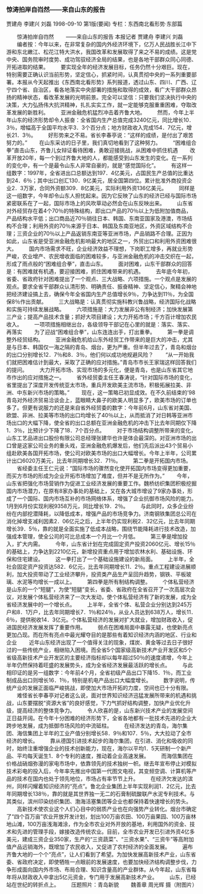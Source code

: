 ### 惊涛拍岸自岿然——来自山东的报告
贾建舟  李建兴  刘磊
1998-09-10
第1版(要闻)
专栏：东西南北看形势·东部篇

　　惊涛拍岸自岿然
　　——来自山东的报告
    本报记者  贾建舟  李建兴  刘磊
　　编者按：今年以来，在非常复杂的国内外经济环境下，亿万人民战胜长江中下游和东北嫩江、松花江特大洪水，我国改革和发展取得了来之不易的成绩。这是党中央、国务院审时度势、成功驾驭经济全局的结果，也是各地干部群众同心同德、开拓进取的结果。
　　要实现全年的经济发展目标，任务仍然十分艰巨。现在，特别需要正确认识当前形势，坚定信心，抓紧时间，认真贯彻中央的一系列重要部署。本报从今天起推出《东西南北看形势》系列报道，透过山东、四川、广西、辽宁四个省、自治区，看各地落实中央部署的措施和取得的成效，看广大干部群众昂扬的精神状态，看改革发展的光明前景。完全可以坚信：只要我们坚决执行中央的决策，大力弘扬伟大抗洪精神，扎扎实实工作，就一定能够克服重重困难，夺取改革发展的新胜利。
　　亚洲金融危机猛烈冲击着齐鲁大地。
　　然而，今年上半年山东的经济形势却令人振奋：全省国内生产总值完成3240亿元，同比增长10．3％，增幅高于全国平均水平3．3个百分点；地方财政收入完成154．7亿元，增长21．3％。
　　好形势来之不易。省长李春亭说：“这样的成绩，是付出了艰苦努力的。”
　　在山东采访的日子里，我们真切地看到了这种努力。
　　“困难组合拳”直击山东，齐鲁儿女辩证看待困难，勇敢迎接挑战，从困难中抓住机遇
　　改革开放20年，每一个到过齐鲁大地的人，都能感受到山东发生的变化。在一系列的变化中，有一个是最令山东人非常自豪的，就是“感觉国际化”。
　　有这样一组数字：1997年，全省进出口总额达到197．4亿美元，占国民生产总值的比重达到24．6％；其中出口创汇130．9亿美元，居全国第四位。累计批准外商投资企业2．3万家，合同外资额309．8亿美元，实际利用外资136亿美元。
　　同样是这一组数字，今年却令山东人担忧起来。因为它反映了山东的经济已经与国际市场紧密联系在了一起，国际市场上的风吹草动必然会在山东反映出来。
　　山东省对外经贸存在着4个70％的特殊结构，即出口产品的70％以上为低附加值商品，产品结构水平低；出口商品近70％销往日本、韩国、东南亚国家及港澳，市场结构不合理；利用外资的70％来源于日本、韩国及东南亚地区，外资区域结构不合理；三资企业的70％以上产品返销东南亚等亚洲市场，产品销路不合理。正因为如此，山东省是受亚洲金融危机影响最大的地区之一，外贸出口和利用外资困难很大。
　　国内市场需求不旺，企业经济效益不理想，下岗职工增多，再就业形势严峻，农业增产、农民增收面临的困难较多，与亚洲金融危机的冲击交织在一起，形成了雨点般的“困难组合拳”，直击山东。
　　面对困难，山东干部群众的回答是：有困难就有机遇，要迎接困难，抓住困难带来的机遇。
　　去年底今年初，省委、省政府针对困难提出了一个观点、三大战略、六项措施。一个观点是发展的观点。要求全省干部群众认清形势、明确责任、振奋精神、坚定信心，聚精会神地把经济建设搞上去，确保今年全省国内生产总值增长9％，力争达到11％，为全国保8％作出贡献。
　　三大战略是：认真贯彻实施科教兴鲁战略，经济国际化战略和实施可持续发展战略。
　　六项措施是：大力发展非公有制经济；加快发展第三产业；提高产品技术含量；抓好大项目建设；大力开拓市场；千方百计增加农民收入。
　　一项项措施相继出台，各级领导干部记在心里的就是：落实、落实、再落实
　　为了迎战“困难组合拳”，山东连连出手，打出重拳。
　　第一拳是调整外经贸结构。
　　亚洲金融危机给山东外经贸工作带来的是巨大的冲击，尤其是与日本、韩国仅一海之隔的青岛、烟台，更为严重。但半年过去了，青岛和烟台的出口分别增长12．7％和8．3％，他们何以成功地规避风险？
　　“从一开始我们就把困难估计到最大，采取了正确的应对措施。”青岛市市长王家瑞这样回答我们的提问。
　　大力开拓市场、实现市场的多元化，便是青岛，也是山东省其它地市作出的应对措施之一。
　　省外经贸委主任王春涛说，“针对国际市场的变化，省里提出了深度开发传统亚太市场，重兵开发欧美主流市场，积极拓展拉美、非洲、中东新兴市场的策略。”
　　现在，这一策略已初显成效。在不久前结束的’98青岛对外经济贸易洽谈会上，蓝眼睛大鼻子的欧美人明显多了，欧美市场的订单也多了。但更有说服力的还是来自省外经贸委的数字：今年前6月，山东省对美国、欧盟、非洲、拉美等市场的出口均增长了40％以上，从而抵消了对日韩等亚洲市场出口的大幅下降，使全省的出口总额在亚洲金融危机的冲击下比去年同期仅下降1．3％，比预计少下降了18．7个百分点。
　　对于市场结构调整所带来的变化，山东工艺品进出口股份有限公司总经理张建华也许是体会最深的。对亚洲市场的出口曾是这家公司业务的重头戏，亚洲金融危机爆发后，他们先后派出43个贸易小组赴欧美各国开拓市场，使公司对欧美市场的出口大幅增长。今年上半年，公司累计出口6020万美元，比去年同期增长32．71％。
　　第二拳是开拓国内市场。
　　省经委主任王仁元说：“国际市场的骤然变化使开拓国内市场变得更加重要，而买方市场的形成为企业开拓市场增加了难度，但并不是无所作为。”
　　今年，山东省把强化市场营销作为促进工业经济发展的重要工作。魏桥纺织集团积极挖掘国内市场潜力，在原有8家办事处的基础上，又在各大城市增设了9家办事处，形成了一个国际、国内市场互补的市场网络体系，增强了企业抗御市场风险的能力。1月到6月份实现利税9358万元，同比增长19．2％。
　　与此同时，众多企业纷纷在内部挖潜降耗，以降低成本，增强产品的市场竞争力。济南钢铁集团总公司在消化掉增支减利因素2．06亿元之后，上半年仍实现利税2．32亿元，比去年同期增长39．5％，靠的就是全面实施了低成本战略，围绕节能降耗进行技术改造，加强成本管理，使全公司的可比总成本一个月比一个月低。
　　第三拳是增加投入，扩大内需。
　　今年，山东省计划在完成固定资产投资2060亿元、增长15％的基础上，力争达到2210亿元，新增投资重点用于增加农林水利、基础设施、环保和住宅建设。
　　这一拳打出了一个基础设施建设的新局面。
　　上半年，全社会固定资产投资达582．6亿元，比去年同期增长11．2％。重点工程建设进展顺利，加大投资带动了工业经济攀升，投资类产品生产呈回升趋势，钢铁、平板玻璃、水泥等均增长一成以上。
　　第四拳是所有制结构调整。
　　个体私营经济是山东的一个“短腿”，为使“短腿”变长，省委、省政府在全省召开了一次高层次会议，对发展个体私营经济来了一次大发动，使个体私营经济有了新的发展，成为全省经济发展中的一个增长点。
　　上半年，全省个体、私营企业分别达到245万户和8．1万户，比去年同期增长7．1％和24％，从业人员达到638万人，增长11．6％，提供税收14．3亿元。个体私营经济的发展对扩大就业，增加财政收入，促进国民经济发展发挥了重要作用。
　　弱点在困难局面中暴露无疑，也使新亮点更加凸现。而在所有亮点中最光耀夺目的是那些有着知识经济内涵的地区、行业和企业
　　近年山东经济出现了一个值得关注的现象，煤炭、黄金等过去日子很好过的一些传统产业，相继陷入困境。而全省5个国家级高新技术产业开发区和5个省级高新技术产业开发区的主要经济指标却以每年超过50％的速度递增，今年上半年仍然保持着旺盛的发展势头，成为全省经济发展最活跃的增长点。
　　与此相印证的是另一组数字：今年前4个月，全省初级产品出口下降15．1％，而工业制成品出口则增长16．1％，特别是机电产品出口大幅度增长。
　　数字说明，传统产业的发展正面临严峻挑战，即使加大市场开拓的力度，空间也已十分有限。
　　难怪省长李春亭对记者这么说，面对世界知识经济迅猛发展所带来的机遇和挑战，山东要摆脱“资源大省”的良好感觉，下力气抓好结构调整，加快产业优化升级，提高经济的整体竞争力。
　　令人欣喜的是，山东新兴技术产业的发展空间正日益开阔。在今年十分困难的经济形势下，全省各地都有一批技术先进的企业大跨步地发展，成为抵御市场风险的中流砥柱。
　　在经济发达的青岛，海尔集团、海信集团上半年的工业产值分别增长58．9％和107．5％，大大拉动了全市经济的增长。
　　靠从德国引进技术起步的海尔集团，在引进、消化和吸收的同时，始终注重增强企业的技术创新能力，现在，海尔以平均1．5天研制一个新产品、平均每天诞生1．8个专利的速度，推动着企业高速发展。
　　而海信集团在价格战硝烟弥漫的家电市场中，依靠领先的技术独树一帜。继去年宣布停止对模拟技术彩电的投入后，今年率先推出中国第一代图文电视，其变频空调、计算机等产品的技术在国内也处于领先地位，市场占有率节节上升。
　　在经济欠发达的滨州，同样闪耀着知识经济的“亮点”。鲁北企业集团上半年实现利润1．2亿元，比去年同期增长138％，靠的就是其世界独一无二的石膏制硫酸联产水泥专利技术。与其类似，滨州印染纺织集团、渤海活塞集团等企业也都保持着快速增长的势头。
　　高新技术使农业这个人们心目中的弱质产业也在向强势产业转化。烟台市确定了“四个百万亩”农业开放开发计划，划出100万亩农田、100万亩果园、100万亩林地山滩，100万亩浅海滩涂，作为全市农业对外开放的基地，利用国外的资金、技术和先进的管理手段，嫁接改造传统农业。目前，全市农业开发已引进外资4亿多美元，建成三资企业350家，生产的“三资蔬菜”、“三资水果”、“三资牛”等高附加值产品远销海外，既增加了农民收入，又促进了农村经济的全面发展。
　　遍布齐鲁大地的一个个“亮点”，让人们看到了希望。为加快发展高新技术产业，山东省委、省政府决定，即使牺牲一点眼前的发展速度，也要加快经济结构调整步伐，力争形成面向国内外市场、布局合理、知识含量高的产业群体。从今年起，山东省每年将从财政收入中拿出5亿元资金，专门用于发展高新技术产业。
　　山东，已经站在世纪的转折点上。
　　压题照片：青岛新貌
　　魏善章  周光辉  摄（附图片）
